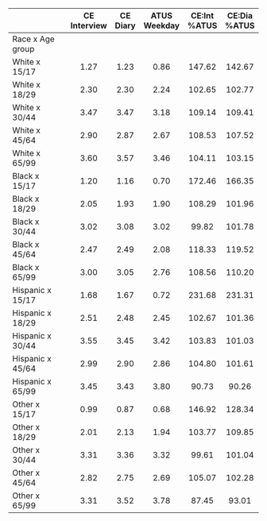 
|                      | CE<br>Interview |  CE<br>Diary | ATUS<br>Weekday | CE:Int<br>%ATUS | CE:Dia<br>%ATUS |
| -------------------- | :----------: | :----------: | :----------: | :----------: | :----------: |
| Race x Age group     |              |              |              |              |              |
| White x 15/17        |         1.27 |         1.23 |         0.86 |       147.62 |       142.67 |
| White x 18/29        |         2.30 |         2.30 |         2.24 |       102.65 |       102.77 |
| White x 30/44        |         3.47 |         3.47 |         3.18 |       109.14 |       109.41 |
| White x 45/64        |         2.90 |         2.87 |         2.67 |       108.53 |       107.52 |
| White x 65/99        |         3.60 |         3.57 |         3.46 |       104.11 |       103.15 |
| Black x 15/17        |         1.20 |         1.16 |         0.70 |       172.46 |       166.35 |
| Black x 18/29        |         2.05 |         1.93 |         1.90 |       108.29 |       101.96 |
| Black x 30/44        |         3.02 |         3.08 |         3.02 |        99.82 |       101.78 |
| Black x 45/64        |         2.47 |         2.49 |         2.08 |       118.33 |       119.52 |
| Black x 65/99        |         3.00 |         3.05 |         2.76 |       108.56 |       110.20 |
| Hispanic x 15/17     |         1.68 |         1.67 |         0.72 |       231.68 |       231.31 |
| Hispanic x 18/29     |         2.51 |         2.48 |         2.45 |       102.67 |       101.36 |
| Hispanic x 30/44     |         3.55 |         3.45 |         3.42 |       103.83 |       101.03 |
| Hispanic x 45/64     |         2.99 |         2.90 |         2.86 |       104.80 |       101.61 |
| Hispanic x 65/99     |         3.45 |         3.43 |         3.80 |        90.73 |        90.26 |
| Other x 15/17        |         0.99 |         0.87 |         0.68 |       146.92 |       128.34 |
| Other x 18/29        |         2.01 |         2.13 |         1.94 |       103.77 |       109.85 |
| Other x 30/44        |         3.31 |         3.36 |         3.32 |        99.61 |       101.04 |
| Other x 45/64        |         2.82 |         2.75 |         2.69 |       105.07 |       102.28 |
| Other x 65/99        |         3.31 |         3.52 |         3.78 |        87.45 |        93.01 |

